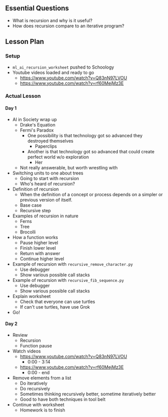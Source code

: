 ## Essential Questions

- What is recursion and why is it useful?
- How does recursion compare to an iterative program?

## Lesson Plan

### Setup

- `ml_ai_recursion_worksheet` pushed to Schoology
- Youtube videos loaded and ready to go
    - https://www.youtube.com/watch?v=Q83nN97LVOU
    - https://www.youtube.com/watch?v=rf60MejMz3E

### Actual Lesson

#### Day 1

- AI in Society wrap up
    - Drake's Equation
    - Fermi's Paradox
        - One possibility is that technology got so advanced they destroyed themselves
            - Paperclips
        - Another is that technology got so advanced that could create perfect world w/o exploration
            - Her
    - Not really answerable, but worth wrestling with
- Switching units to one about trees
    - Going to start with recursion
    - Who's heard of recursion?
- Definition of recursion
    - When the definition of a concept or process depends on a simpler or previous version of itself.
    - Base case
    - Recursive step
- Examples of recursion in nature
    - Ferns
    - Tree
    - Brocolli
- How a function works
    - Pause higher level
    - Finish lower level
    - Return with answer
    - Continue higher level
- Example of recursion with `recursive_remove_character.py`
    - Use debugger
    - Show various possible call stacks
- Example of recursion with `recursive_fib_sequence.py`
    - Use debugger
    - Show various possible call stacks
- Explain worksheet
    - Check that everyone can use turtles
    - If can't use turtles, have use Grok
- Go!

#### Day 2

- Review
    - Recursion
    - Function pause
- Watch videos
    - https://www.youtube.com/watch?v=Q83nN97LVOU
        - 0:00 - 3:14
    - https://www.youtube.com/watch?v=rf60MejMz3E
        - 0:00 - end
- Remove elements from a list
    - Do iteratively
    - Do recursively
    - Sometimes thinking recursively better, sometime iteratively better
    - Good to have both techniques in tool belt
- Continue with worksheet
    - Homework is to finish